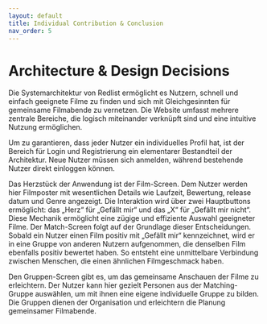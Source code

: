 ```yaml
---
layout: default
title: Individual Contribution & Conclusion  
nav_order: 5
---
```

#	Architecture & Design Decisions
Die Systemarchitektur von Redlist ermöglicht es Nutzern, schnell und einfach geeignete Filme zu finden und sich mit Gleichgesinnten für gemeinsame Filmabende zu vernetzen. Die Website umfasst mehrere zentrale Bereiche, die logisch miteinander verknüpft sind und eine intuitive Nutzung ermöglichen. 


Um zu garantieren, dass jeder Nutzer ein individuelles Profil hat, ist der Bereich für Login und Registrierung ein elementarer Bestandteil der Architektur. Neue Nutzer müssen sich anmelden, während bestehende Nutzer direkt einloggen können. 

Das Herzstück der Anwendung ist der Film-Screen. Dem Nutzer werden hier Filmposter mit wesentlichen Details wie Laufzeit, Bewertung, release datum und Genre angezeigt. Die Interaktion wird über zwei Hauptbuttons ermöglicht: das „Herz“ für „Gefällt mir“ und das „X“ für „Gefällt mir nicht“. Diese Mechanik ermöglicht eine zügige und effiziente Auswahl geeigneter Filme. 
Der Match-Screen folgt auf der Grundlage dieser Entscheidungen. Sobald ein Nutzer einen Film positiv mit „Gefällt mir“ kennzeichnet, wird er in eine Gruppe von anderen Nutzern aufgenommen, die denselben Film ebenfalls positiv bewertet haben. So entsteht eine unmittelbare Verbindung zwischen Menschen, die einen ähnlichen Filmgeschmack haben. 


Den Gruppen-Screen gibt es, um das gemeinsame Anschauen der Filme zu erleichtern. Der Nutzer kann hier gezielt Personen aus der Matching-Gruppe auswählen, um mit ihnen eine eigene individuelle Gruppe zu bilden. Die Gruppen dienen der Organisation und erleichtern die Planung gemeinsamer Filmabende. 
